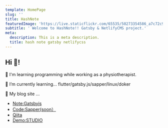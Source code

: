 ```yaml
---
template: HomePage
slug: ''
title: HashNote
featuredImage: 'https://live.staticflickr.com/65535/50273354586_a7c72c99c7_b.jpg'
subtitle: ' Welcome to HashNote!! Gatsby & NetlifyCMS project.'
meta:
  description: This is a meta description.
  title: hash note gatsby netlifycss
---
```


## Hi 👋!

🔭 I'm learning programming while working as a physiotherapist.

🌱 I’m currently learning...
flutter/gatsby.js/sapper/linux/doker


👯 My blog site ...
- [Note:Gatsbyjs](https://hashnote.dev/)
- [Code:Sapper(soon）]()
- [Qiita](https://qiita.com/haaaru22)
- [Demo:STUDIO](https://foliofolio.studio.design/)



